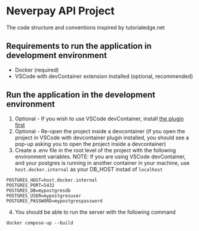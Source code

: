 # Neverpay API Project
The code structure and conventions inspired by tutorialedge.net

## Requirements to run the application in development environment
- Docker (required)
- VSCode with devContainer extension installed (optional, recommended)

## Run the application in the development environment
1. Optional - If you wish to use VSCode devContainer, install [the plugin first](https://code.visualstudio.com/docs/remote/create-dev-container)
2. Optional - Re-open the project inside a devcontainer (if you open the project in VSCode with devcontainer plugin installed, you should see a pop-up asking you to open the project inside a devcontainer)
3. Create a .env file in the root level of the project with the following environment variables. NOTE: If you are using VSCode devContainer, and your postgres is running in another container in your machine, use ```host.docker.internal``` as your DB_HOST instad of ```localhost```
```
POSTGRES_HOST=host.docker.internal
POSTGRES_PORT=5432
POSTGRES_DB=mypostgresdb
POSTGRES_USER=mypostgresuser
POSTGRES_PASSWORD=mypostgrespassword
```
4. You should be able to run the server with the following command
``` 
docker compose-up --build
```
